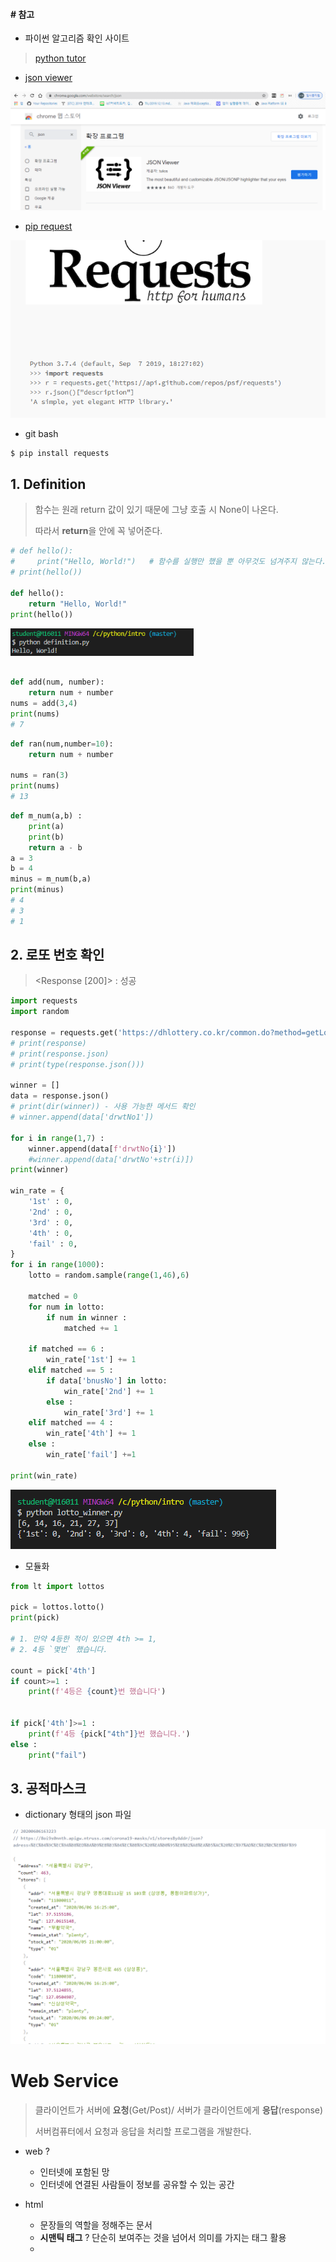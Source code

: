 #### # 참고

* 파이썬 알고리즘 확인 사이트

> [python tutor](http://www.pythontutor.com/visualize.html#mode=edit)

* [json viewer](https://chrome.google.com/webstore/search/json)

![image-20200605151910413](images/image-20200605151910413.png)

* [pip request](https://pypi.org/project/requests/) 

![image-20200605152157410](images/image-20200605152157410.png)

* git bash

```bash
$ pip install requests
```









## 1. Definition

>  함수는 원래 return 값이 있기 때문에 그냥 호출 시 None이 나온다.
>
> 따라서 **return**을 안에 꼭 넣어준다.

```python
# def hello():
#     print("Hello, World!")   # 함수를 실행만 했을 뿐 아무것도 넘겨주지 않는다.
# print(hello())

def hello():
    return "Hello, World!"
print(hello())
```

<img src="images/image-20200606154931799.png" alt="image-20200606154931799" style="zoom:80%;" />

```python

def add(num, number):
    return num + number
nums = add(3,4)
print(nums)
# 7
```

```python
def ran(num,number=10):
    return num + number

nums = ran(3)
print(nums)
# 13
```

```python
def m_num(a,b) :
    print(a)
    print(b)
    return a - b
a = 3
b = 4
minus = m_num(b,a)
print(minus)
# 4
# 3
# 1
```

## 2. 로또 번호 확인 

> <Response [200]> : 성공

```python
import requests
import random

response = requests.get('https://dhlottery.co.kr/common.do?method=getLottoNumber&drwNo=913')
# print(response)  
# print(response.json)
# print(type(response.json()))

winner = []
data = response.json()
# print(dir(winner)) - 사용 가능한 메서드 확인
# winner.append(data['drwtNo1'])

for i in range(1,7) :
    winner.append(data[f'drwtNo{i}'])
    #winner.append(data['drwtNo'+str(i)])
print(winner) 

win_rate = {
    '1st' : 0,
    '2nd' : 0,
    '3rd' : 0,
    '4th' : 0,
    'fail' : 0,
}
for i in range(1000):
    lotto = random.sample(range(1,46),6)

    matched = 0 
    for num in lotto:
        if num in winner :
            matched += 1

    if matched == 6 :
        win_rate['1st'] += 1
    elif matched == 5 :
        if data['bnusNo'] in lotto:
            win_rate['2nd'] += 1
        else :
            win_rate['3rd'] += 1
    elif matched == 4 :
        win_rate['4th'] += 1
    else : 
        win_rate['fail'] +=1

print(win_rate)

```

![image-20200606155535235](images/image-20200606155535235.png)

* 모듈화

```python
from lt import lottos

pick = lottos.lotto()
print(pick)

# 1. 만약 4등한 적이 있으면 4th >= 1,
# 2. 4등 `몇번` 했습니다.

count = pick['4th']
if count>=1 :
    print(f'4등은 {count}번 했습니다')


if pick['4th']>=1 :
    print(f'4등 {pick["4th"]}번 했습니다.')
else :
    print("fail")
```

## 3. 공적마스크 

* dictionary 형태의 json 파일

![image-20200606163245633](images/image-20200606163245633.png)











# Web Service

> 클라이언트가 서버에 **요청**(Get/Post)/ 서버가 클라이언트에게 **응답**(response)
>
> 서버컴퓨터에서 요청과 응답을 처리할 프로그램을 개발한다.



* web ? 
  * 인터넷에 포함된 망
  * 인터넷에 연결된 사람들이 정보를 공유할 수 있는 공간

* html
  * 문장들의 역할을 정해주는 문서
  * **시맨틱 태그** ? 단순히 보여주는 것을 넘어서 의미를 가지는 태그 활용
  * 

